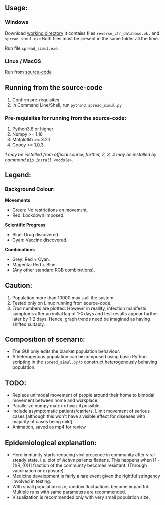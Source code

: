 ## Usage:
### Windows
Download [working directory](exec/PathPandem.Win10)
It contains files `reverse_cfr_database.pkl` and `spread_simul.exe`
Both files must be present in the same folder all the time.

Run file `spread_simul.exe`.

### Linux / MacOS
Run from [source-code](src/spread_simul.py)

## Running from the source-code
1. Confirm pre-requisites
2. In Command Line/Shell, run `python3 spread_simul.py`

### Pre-requisites for running from the source-code:
1. Python3.8 or higher
2. Numpy >= 1.18
3. Matplotlib >= 3.2.1
4. Gooey >= [1.0.3](https://github.com/chriskiehl/Gooey)

*1 may be installed from official source; further, 2, 3, 4 may be installed by command `pip install <module>`*.

## Legend:
### Background Colour:
**Movements**
- Green: No restrictions on movement.
- Red: Lockdown Imposed.

**Scientific Progress**
- Blue: Drug discovered.
- Cyan: Vaccine discovered.

**Combinations**
- Grey: Red + Cyan.
- Magenta: Red + Blue.
- (Any other standard RGB combinations).

## Caution:
1. Population more than 10000 may stall the system.
2. Tested only on Linux running from source-code.
3. *True* numbers are plotted. However in reallity, infection manifests symptoms after an initial lag of 1-3 days and test results appear further later by 1-2 days. Hence, graph trends need be imagined as having shifted suitably.

## Composition of scenario:
- The GUI only edits the blanket population behaviour.
- A heterogenous population can be composed using basic Python scripting in the `spread_simul.py` to construct heterogenously behaving population.

## TODO:
- Replace unimodal movement of people around their home to bimodal movement between home and workplace.
- Parallelize numpy matrix `ufuncs` if possible.
- Include asymptomatic patients/carriers. Limit movement of serious cases [although this won't have a visible effect for diseases with majority of cases being mild].
- Animation, saved as mp4 for review

## Epidemiological explanation:
- Herd immunity starts reducing viral presence in community after viral steady state. i.e. plot of *Active* patients flattens. This happens when [1 - (1/R_{0})] fraction of the community becomes resistant. (Through vaccination or exposure)
- Medicine development is fairly a rare event given the rightful stringency involved in testing.
- With small population size, random fluctuations become impactful. Multiple runs with same parameters are recommended.
- Visualization is recommended only with very small population size.
